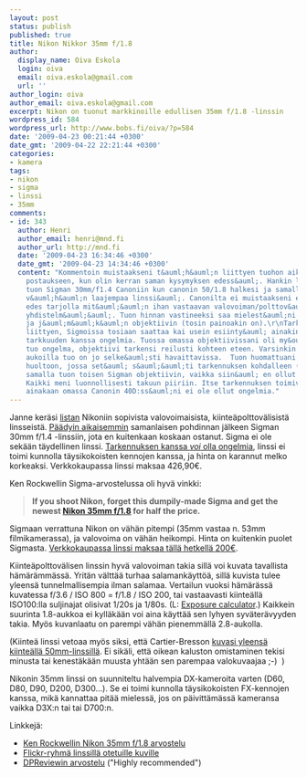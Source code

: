 ```yaml
---
layout: post
status: publish
published: true
title: Nikon Nikkor 35mm f/1.8
author:
  display_name: Oiva Eskola
  login: oiva
  email: oiva.eskola@gmail.com
  url: ''
author_login: oiva
author_email: oiva.eskola@gmail.com
excerpt: Nikon on tuonut markkinoille edullisen 35mm f/1.8 -linssin
wordpress_id: 584
wordpress_url: http://www.bobs.fi/oiva/?p=584
date: '2009-04-23 00:21:44 +0300'
date_gmt: '2009-04-22 22:21:44 +0300'
categories:
- kamera
tags:
- nikon
- sigma
- linssi
- 35mm
comments:
- id: 343
  author: Henri
  author_email: henri@mnd.fi
  author_url: http://mnd.fi
  date: '2009-04-23 16:34:46 +0300'
  date_gmt: '2009-04-23 14:34:46 +0300'
  content: "Kommentoin muistaakseni t&auml;h&auml;n liittyen tuohon aikasempaankin
    postaukseen, kun olin kerran saman kysymyksen edess&auml;. Hankin loppukes&auml;st&auml;
    tuon Sigman 30mm/f1.4 Canoniin kun canonin 50/1.8 halkesi ja samalla kaipasin
    v&auml;h&auml;n laajempaa linssi&auml;. Canonilta ei muistaakseni ei tosin ollut
    edes tarjolla mit&auml;&auml;n ihan vastaavan valovoiman/polttov&auml;lin
    yhdistelm&auml;&auml;. Tuon hinnan vastineeksi saa mielest&auml;ni ihan kelvon
    ja j&auml;m&auml;k&auml;n objektiivin (tosin painoakin on).\r\nTarkennuksen ongelmiin
    liittyen, Sigmoissa tosiaan saattaa kai usein esiinty&auml; ainakin tarkennuksen
    tarkkuuden kanssa ongelmia. Tuossa omassa objektiivissani oli my&ouml;s juurikin
    tuo ongelma, objektiivi tarkensi reilusti kohteen eteen. Varsinkin suurimmilla
    aukoilla tuo on jo selke&auml;sti havaittavissa.  Tuon huomattuani vein objektiivin
    huoltoon, jossa set&auml; s&auml;&auml;ti tarkennuksen kohdalleen (ja s&auml;&auml;tiv&auml;t
    samalla tuon toisen Sigman objektiivin, vaikka siin&auml; en ollut vikaa huomannut).
    Kaikki meni luonnollisesti takuun piiriin. Itse tarkennuksen toimivuuden kanssa
    ainakaan omassa Canonin 40D:ss&auml;ni ei ole ollut ongelmia."
---
```

<p>Janne ker&auml;si <a href="http://jaukia.kapsi.fi/kuutio/muuta/nikonlinssi/nikon-linssi.html">listan</a> Nikoniin sopivista valovoimaisista, kiinte&auml;polttov&auml;lisist&auml; linsseist&auml;. <a title="Mik&auml; linssi digij&auml;rkk&auml;rille: osa 2" href="http://oivaeskola.fi/2008/03/28/mika-linssi-digijarkkarille-osa-2/">P&auml;&auml;dyin aikaisemmin</a> samanlaisen pohdinnan j&auml;lkeen Sigman 30mm f/1.4 -linssiin, jota en kuitenkaan koskaan ostanut. Sigma ei ole sek&auml;&auml;n t&auml;ydellinen linssi. <a href="http://www.kenrockwell.com/sigma/30mm-f14.htm#focus">Tarkennuksen kanssa <em>voi</em> olla ongelmia</a>, linssi ei toimi kunnolla t&auml;ysikokoisten kennojen kanssa, ja hinta on karannut melko korkeaksi. Verkkokaupassa linssi maksaa 426,90&euro;.</p>
<p>Ken Rockwellin Sigma-arvostelussa oli hyv&auml; vinkki:</p>
<blockquote><p><strong>If you shoot Nikon, forget this dumpily-made Sigma and get the newest <a href="http://www.kenrockwell.com/nikon/35mm-f18.htm">Nikon 35mm f/1.8</a> for half the price.</strong></p></blockquote>
<p>Sigmaan verrattuna Nikon on v&auml;h&auml;n pitempi (35mm vastaa n. 53mm filmikamerassa), ja valovoima on v&auml;h&auml;n heikompi. Hinta on kuitenkin puolet Sigmasta. <a title="Verkkokauppa:Nikon Nikkor AF-S DX 35mm f/1.8G " href="http://www.verkkokauppa.com/popups/prodinfo.php?id=2110">Verkkokaupassa linssi maksaa t&auml;ll&auml; hetkell&auml; 200&euro;</a>.</p>
<p>Kiinte&auml;polttov&auml;lisen linssin hyv&auml; valovoiman takia sill&auml; voi kuvata tavallista h&auml;m&auml;r&auml;mm&auml;ss&auml;. Yrit&auml;n v&auml;ltt&auml;&auml; turhaa salamank&auml;ytt&ouml;&auml;, sill&auml; kuvista tulee yleens&auml; tunnelmallisempia ilman salamaa. Vertailun vuoksi h&auml;m&auml;r&auml;ss&auml; kuvatessa f/3.6 / ISO 800 = f/1.8 / ISO 200, tai vastaavasti kiinte&auml;ll&auml; ISO100:lla suljinajat olisivat 1/20s ja 1/80s. (L: <a href="http://www.robert-barrett.com/photo/exposure_calculator.html">Exposure calculator</a>.) Kaikkein suurinta 1.8-aukkoa ei kyll&auml;k&auml;&auml;n voi aina k&auml;ytt&auml;&auml; sen lyhyen syv&auml;ter&auml;vyyden takia. My&ouml;s kuvanlaatu on parempi v&auml;h&auml;n pienemm&auml;ll&auml; 2.8-aukolla.</p>
<p>(Kiinte&auml; linssi vetoaa my&ouml;s siksi, ett&auml; Cartier-Bresson <a title="Wikipedia: Henri Cartier-Bresson - Technique" href="http://en.wikipedia.org/wiki/Henri_Cartier-Bresson#Technique">kuvasi yleens&auml; kiinte&auml;ll&auml; 50mm-linssill&auml;</a>. Ei sik&auml;li, ett&auml; oikean kaluston omistaminen tekisi minusta tai kenest&auml;k&auml;&auml;n muusta yht&auml;&auml;n sen parempaa valokuvaajaa ;-)&nbsp; )</p>
<p>Nikonin 35mm linssi on suunniteltu halvempia DX-kameroita varten (D60, D80, D90, D200, D300...). Se ei toimi kunnolla t&auml;ysikokoisten FX-kennojen kanssa, mik&auml; kannattaa pit&auml;&auml; mieless&auml;, jos on p&auml;ivitt&auml;m&auml;ss&auml; kameransa vaikka D3X:n tai tai D700:n.</p>
<p>Linkkej&auml;:</p>
<ul>
<li><a href="http://www.kenrockwell.com/nikon/35mm-f18.htm">Ken Rockwellin Nikon 35mm f/1.8 arvostelu</a></li>
<li><a href="http://www.flickr.com/groups/afsnikkor35mm18/">Flickr-ryhm&auml; linssill&auml; otetuille kuville</a></li>
<li><a href="http://www.dpreview.com/lensreviews/nikon_35_1p8g_n15/">DPReviewin arvostelu</a> ("Highly recommended")</li>
</ul>
